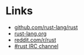# Links

* [github.com/rust-lang/rust](https://github.com/rust-lang/rust)
* [rust-lang.org](https://www.rust-lang.org)
* [reddit.com/r/rust](https://reddit.com/r/rust)
* [#rust IRC channel](http://chat.mibbit.com/?server=irc.mozilla.org&channel=%23rust)
